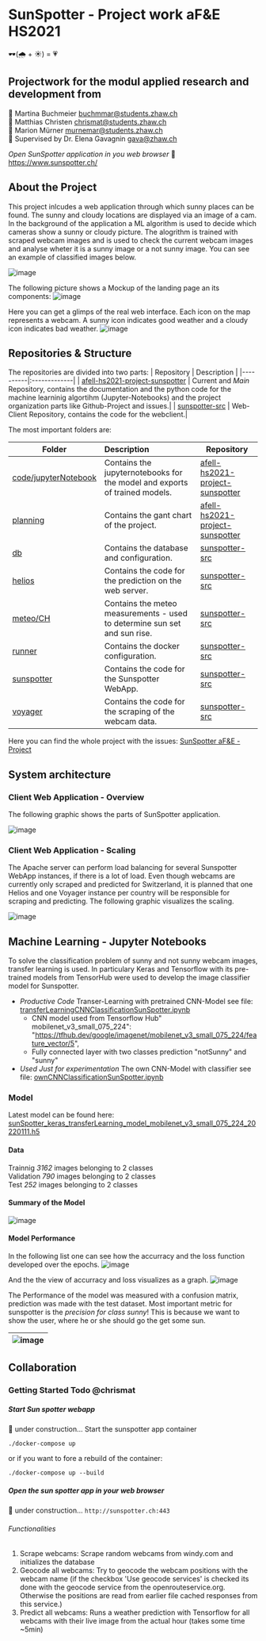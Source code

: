 # SunSpotter - Project work aF&E HS2021 
🕶️(:cloud_with_rain: + :sunny:) = :heartpulse:

## Projectwork for the modul applied research and development from 

 👫 Martina Buchmeier buchmmar@students.zhaw.ch \
 👫 Matthias Christen chrismat@students.zhaw.ch \
 👫 Marion Mürner murnemar@students.zhaw.ch \
 👫 Supervised by Dr. Elena Gavagnin gava@zhaw.ch 

_Open SunSpotter application in you web browser_
🔗 https://www.sunspotter.ch/


## About the Project

This project inlcudes a web application through which sunny places can be found. The sunny and cloudy locations are displayed via an image of a cam. In the background of the application a ML algorithm is used to decide which cameras show a sunny or cloudy picture. The alogrithm is trained with scraped webcam images and is used to check the current webcam images and analyse wheter it is a sunny image or a not sunny image. You can see an example of classified images below.

![image](https://github.com/ZHAW-WI-AFEII-Project-HS2021/afeII-hs2021-project-sunspotter/blob/main/drawings/classesSunnyNotSunny.PNG)

The following picture shows a Mockup of the landing page an its components:
![image](https://github.com/ZHAW-WI-AFEII-Project-HS2021/afeII-hs2021-project-sunspotter/blob/main/drawings/mockup.JPG)

Here you can get a glimps of the real web interface. Each icon on the map represents a webcam. A sunny icon indicates good weather and a cloudy icon indicates bad weather.
![image](https://github.com/ZHAW-WI-AFEII-Project-HS2021/afeII-hs2021-project-sunspotter/blob/main/drawings/LandingPageSunSpotter.png)

## Repositories & Structure

The repositories are divided into two parts:
| Repository   | Description |
|----------|:-------------|
| [afell-hs2021-project-sunspotter](https://github.com/ZHAW-WI-AFEII-Project-HS2021/afeII-hs2021-project-sunspotter) | Current and _Main_ Repository, contains the documentation and the python code for the machine learninig algortihm (Jupyter-Notebooks) and the project organization parts like Github-Project and issues.|
| [sunspotter-src](https://github.com/ZHAW-WI-AFEII-Project-HS2021/sunspotter-src) | Web-Client Repository, contains the code for the webclient.|

The most important folders are: 

| Folder   | Description | Repository |
|----------|:-------------|----------|
| [code/jupyterNotebook](https://github.com/ZHAW-WI-AFEII-Project-HS2021/afeII-hs2021-project-sunspotter/tree/main/code/jupyterNotebook) | Contains the jupyternotebooks for the model and exports of trained models. | [afell-hs2021-project-sunspotter](https://github.com/ZHAW-WI-AFEII-Project-HS2021/afeII-hs2021-project-sunspotter)  |
| [planning](https://github.com/ZHAW-WI-AFEII-Project-HS2021/afeII-hs2021-project-sunspotter/tree/main/planning) | Contains the gant chart of the project. | [afell-hs2021-project-sunspotter](https://github.com/ZHAW-WI-AFEII-Project-HS2021/afeII-hs2021-project-sunspotter) |
| [db](https://github.com/ZHAW-WI-AFEII-Project-HS2021/sunspotter-src/tree/main/db)|  Contains the database and configuration. | [sunspotter-src](https://github.com/ZHAW-WI-AFEII-Project-HS2021/sunspotter-src)|
| [helios](https://github.com/ZHAW-WI-AFEII-Project-HS2021/sunspotter-src/tree/main/helios)|  Contains the code for the prediction on the web server. | [sunspotter-src](https://github.com/ZHAW-WI-AFEII-Project-HS2021/sunspotter-src)|
| [meteo/CH](https://github.com/ZHAW-WI-AFEII-Project-HS2021/sunspotter-src/tree/main/meteo/CH)|  Contains the meteo measurements - used to determine sun set and sun rise. | [sunspotter-src](https://github.com/ZHAW-WI-AFEII-Project-HS2021/sunspotter-src)|
| [runner](https://github.com/ZHAW-WI-AFEII-Project-HS2021/sunspotter-src/tree/main/runner)|  Contains the docker configuration.| [sunspotter-src](https://github.com/ZHAW-WI-AFEII-Project-HS2021/sunspotter-src)|
| [sunspotter](https://github.com/ZHAW-WI-AFEII-Project-HS2021/sunspotter-src/tree/main/sunspotter)|  Contains the code for the Sunspotter WebApp.| [sunspotter-src](https://github.com/ZHAW-WI-AFEII-Project-HS2021/sunspotter-src)|
| [voyager](https://github.com/ZHAW-WI-AFEII-Project-HS2021/sunspotter-src/tree/main/voyager)|  Contains the code for the scraping of the webcam data.| [sunspotter-src](https://github.com/ZHAW-WI-AFEII-Project-HS2021/sunspotter-src)|

 
Here you can find the whole project with the issues: [SunSpotter aF&E - Project](https://github.com/ZHAW-WI-AFEII-Project-HS2021/afeII-hs2021-project-sunspotter/projects/1)

## System architecture

### Client Web Application - Overview
The following graphic shows the parts of SunSpotter application.

![image](https://github.com/ZHAW-WI-AFEII-Project-HS2021/afeII-hs2021-project-sunspotter/blob/main/drawings/WebClientArchitecture.png)

### Client Web Application - Scaling

The Apache server can perform load balancing for several Sunspotter WebApp instances, if there is a lot of load.
Even though webcams are currently only scraped and predicted for Switzerland, it is planned that one Helios and one Voyager instance per country will be responsible for scraping and predicting. The following graphic visualizes the scaling.

![image](https://github.com/ZHAW-WI-AFEII-Project-HS2021/afeII-hs2021-project-sunspotter/blob/main/drawings/WebAppScalability.png)

## Machine Learning - Jupyter Notebooks
To solve the classification problem of sunny and not sunny webcam images, transfer learning is used. In particulary Keras and Tensorflow with its pre-trained models from TensorHub were used to develop the image classifier model for Sunspotter.

* _Productive Code_ Transer-Learning with pretrained CNN-Model see file: [transferLearningCNNClassificationSunSpotter.ipynb](https://github.com/ZHAW-WI-AFEII-Project-HS2021/afeII-hs2021-project-sunspotter/blob/main/code/jupyterNotebook/transferLearningCNNClassificationSunSpotter.ipynb)
  * CNN model used from Tensorflow Hub" mobilenet_v3_small_075_224": "https://tfhub.dev/google/imagenet/mobilenet_v3_small_075_224/feature_vector/5",
  * Fully connected layer with two classes prediction "notSunny" and "sunny"
* _Used Just for experimentation_ The own CNN-Model with classifier see file: [ownCNNClassificationSunSpotter.ipynb](https://github.com/ZHAW-WI-AFEII-Project-HS2021/afeII-hs2021-project-sunspotter/blob/main/code/jupyterNotebook/ownCNNClassificationSunSpotter.ipynb)
  
### Model
Latest model can be found here: [sunSpotter_keras_transferLearning_model_mobilenet_v3_small_075_224_20220111.h5](https://github.com/ZHAW-WI-AFEII-Project-HS2021/afeII-hs2021-project-sunspotter/blob/main/code/jupyterNotebook/sunSpotter_keras_transferLearning_model_mobilenet_v3_small_075_224_20220111.h5)

#### Data

Trainnig _3162_ images belonging to 2 classes \
Validation _790_ images belonging to 2 classes \
Test _252_ images belonging to 2 classes

#### Summary of the Model
![image](https://github.com/ZHAW-WI-AFEII-Project-HS2021/afeII-hs2021-project-sunspotter/blob/main/drawings/ModellSummary.PNG)

#### Model Performance
In the following list one can see how the accurracy and the loss function developed over the epochs.
![image](https://github.com/ZHAW-WI-AFEII-Project-HS2021/afeII-hs2021-project-sunspotter/blob/main/drawings/TrainingOutputEvolutionOfAccurracyAndLoss.PNG)

And the the view of accurracy and loss visualizes as a graph.
![image](https://github.com/ZHAW-WI-AFEII-Project-HS2021/afeII-hs2021-project-sunspotter/blob/main/drawings/DiagrammOutputEvolutionOfAccurracyAndLoss.PNG)

The Performance of the model was measured with a confusion matrix, prediction was made with the test dataset. Most important metric for sunspotter is the _precision for class sunny_! This is because we want to show the user, where he or she should go the get some sun.


| ![image](https://github.com/ZHAW-WI-AFEII-Project-HS2021/afeII-hs2021-project-sunspotter/blob/main/drawings/ConfusionMatrixTestDataSet.PNG) |
| :--: |


## Collaboration
### Getting Started Todo @chrismat

##### Start Sun spotter webapp 
🚧 under construction...
Start the sunspotter app container

```./docker-compose up```

or if you want to fore a rebuild of the container:

```./docker-compose up --build```

##### Open the sun spotter app in your web browser

🚧 under construction...
```http://sunspotter.ch:443```

###### Functionalities

1. Scrape webcams: Scrape random webcams from windy.com and initializes the database
2. Geocode all webcams: Try to geocode the webcam positions with the webcam name (if the checkbox 'Use geocode services' is checked its done with the geocode service from the openrouteservice.org. Otherwise the positions are read from earlier file cached responses from this service.)
3. Predict all webcams: Runs a weather prediction with Tensorflow for all webcams with their live image from the actual hour (takes some time ~5min)
